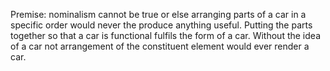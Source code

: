 Premise: nominalism cannot be true or else arranging parts of a car in a specific order would never the produce anything useful. Putting the parts together so that a car is functional fulfils the form of a car. Without the idea of a car not arrangement of the constituent element would ever render a car.
